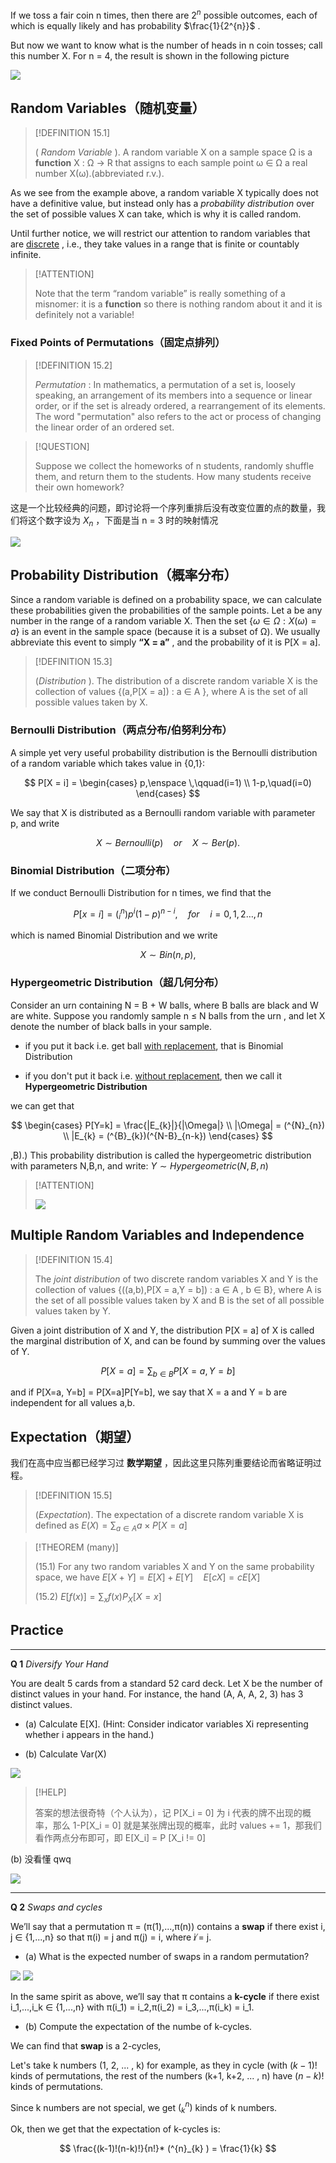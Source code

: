 If we toss a fair coin n times, then there are $2^{n}$ possible outcomes, each of which is equally likely and has probability $\frac{1}{2^{n}}$ .

But now we want to know what is the number of heads in n coin tosses; call this number X. For n = 4, the result is shown in the following picture

![](attachments/15-Distribution%20and%20Expectation.png)

## Random Variables（随机变量）

> [!DEFINITION 15.1]
>
>  ( _Random Variable_ ). A random variable X on a sample space Ω is a **function** X : Ω → R that assigns to each sample point ω ∈ Ω a real number X(ω).(abbreviated r.v.).

As we see from the example above, a random variable X typically does not have a definitive value, but instead only has a _probability distribution_ over the set of possible values X can take, which is why it is called random.

Until further notice, we will restrict our attention to random variables that are  <u>discrete</u> , i.e., they take values in a range that is finite or countably infinite.

> [!ATTENTION]
>
> Note that the term “random variable” is really something of a misnomer: it is a **function** so there is nothing random about it and it is definitely not a variable!

### Fixed Points of Permutations（固定点排列）

> [!DEFINITION 15.2]
>
> _Permutation_ : In mathematics, a permutation of a set is, loosely speaking, an arrangement of its members into a sequence or linear order, or if the set is already ordered, a rearrangement of its elements. The word "permutation" also refers to the act or process of changing the linear order of an ordered set.

> [!QUESTION]
>
> Suppose we collect the homeworks of n students, randomly shuffle them, and return them to the students. How many students receive their own homework?

这是一个比较经典的问题，即讨论将一个序列重排后没有改变位置的点的数量，我们将这个数字设为 $X_{n}$ ，下面是当 n = 3 时的映射情况

![](attachments/15-Distribution%20and%20Expectation-1.png)

## Probability Distribution（概率分布）

Since a random variable is defined on a probability space, we can calculate these probabilities given the probabilities of the sample points. Let a be any number in the range of a random variable X. Then the set $\{\omega \in\Omega: X(\omega)=a\}$ is an event in the sample space (because it is a subset of Ω). We usually abbreviate this event to simply **“X = a”** , and the probability of it is P[X = a].

> [!DEFINITION 15.3]
>
> (_Distribution_ ). The distribution of a discrete random variable X is the collection of values {(a,P[X = a]) : a ∈ A }, where A is the set of all possible values taken by X.

### Bernoulli Distribution（两点分布/伯努利分布）

A simple yet very useful probability distribution is the Bernoulli distribution of a random variable which takes value in {0,1}:

$$
P[X = i] = \begin{cases}
p,\enspace \,\qquad(i=1) \\ 1-p,\quad(i=0)
\end{cases}
$$

We say that X is distributed as a Bernoulli random variable with parameter p, and write

$$
X ∼ Bernoulli(p)\quad or\quad X ∼ Ber(p).
$$

### Binomial Distribution（二项分布）

If we conduct Bernoulli Distribution for n times, we find that the 

$$
P[x=i] = (^{n}_{i})p^{i}(1-p)^{n-i},\quad for\quad i= 0,1,2 \dots,n
$$

which is named Binomial Distribution and we write 

$$X ∼ Bin(n, p),$$

### Hypergeometric Distribution（超几何分布）

Consider an urn containing N = B + W balls, where B balls are black and W are white. Suppose you randomly sample n ≤ N balls from the urn , and let X denote the number of black balls in your sample.

- if you put it back i.e. get ball  <u>with replacement</u>, that is Binomial Distribution

- if you don't put it back i.e.  <u>without replacement</u>, then we call it  **Hypergeometric Distribution**

we can get that 

$$
\begin{cases}
P[Y=k] = \frac{|E_{k}|}{|\Omega|} \\ |\Omega| = (^{N}_{n}) \\ |E_{k} = (^{B}_{k})(^{N-B}_{n-k})
\end{cases}
$$

,B).) This probability distribution is called the hypergeometric distribution with parameters N,B,n, and write:   $Y ∼ Hypergeometric(N, B, n)$

> [!ATTENTION]
>
> ![](attachments/15-Distribution%20and%20Expectation-2.png)

## Multiple Random Variables and Independence

> [!DEFINITION 15.4]
>
> The _joint distribution_ of two discrete random variables X and Y is the collection of values {((a,b),P[X = a,Y = b]) : a ∈ A , b ∈ B}, where A is the set of all possible values taken by X and B is the set of all possible values taken by Y.

Given a joint distribution of X and Y, the distribution P[X = a] of X is called the marginal distribution of X, and can be found by summing over the values of Y. 

$$
P[X=a] = \sum_{b \in B} P[X= a, Y = b]
$$

and if P[X=a, Y=b] = P[X=a]P[Y=b], we say that X = a and Y = b are independent for all values a,b.

## Expectation（期望）

我们在高中应当都已经学习过 **数学期望** ，因此这里只陈列重要结论而省略证明过程。

> [!DEFINITION 15.5]
>
> (_Expectation_). The expectation of a discrete random variable X is defined as
>  $E(X) = \sum_{a \in A} a×P[X = a]$

> [!THEOREM (many)]
>
> (15.1) For any two random variables X and Y on the same probability space, we have  $E[X+Y] = E[X] + E[Y]\quad E[cX] = cE[X]$
>
> (15.2) $E[f(x)] = \sum_{x}f(x)P_{X}[X=x]$

## Practice

---
**Q 1** _Diversify Your Hand_

You are dealt 5 cards from a standard 52 card deck. Let X be the number of distinct values in your hand. For instance, the hand (A, A, A, 2, 3) has 3 distinct values. 

- (a) Calculate E[X]. (Hint: Consider indicator variables Xi representing whether i appears in the hand.) 

- (b) Calculate Var(X)

![](attachments/15-Distribution%20and%20Expectation-4.png)

> [!HELP]
>
> 答案的想法很奇特（个人认为），记 P[X_i = 0] 为 i 代表的牌不出现的概率，那么 1-P[X_i = 0] 就是某张牌出现的概率，此时 values += 1，那我们看作两点分布即可，即 E[X_i] = P [X_i != 0]

(b) 没看懂 qwq

![](attachments/15-Distribution%20and%20Expectation-5.png)

---
**Q 2** _Swaps and cycles_

We’ll say that a permutation π = (π(1),...,π(n)) contains a **swap** if there exist i, j ∈ {1,...,n} so that π(i) = j and π(j) = i, where i ̸= j. 

- (a) What is the expected number of swaps in a random permutation? 

![](attachments/15-Distribution%20and%20Expectation-7.png)
![](attachments/15-Distribution%20and%20Expectation-6.png)

In the same spirit as above, we’ll say that π contains a **k-cycle** if there exist i_1,...,i_k ∈ {1,...,n} with π(i_1) = i_2,π(i_2) = i_3,...,π(i_k) = i_1. 

- (b) Compute the expectation of the numbe of k-cycles.

We can find that **swap** is a 2-cycles, 

Let's take k numbers (1, 2, ... , k) for example, as they in cycle (with $(k-1)!$ kinds of permutations, the rest of the numbers (k+1, k+2, ... , n) have $(n-k)!$ kinds of permutations.

Since k numbers are not special, we get $( ^{n}_{k})$ kinds of k numbers.

Ok, then we get that the expectation of k-cycles is:

$$
\frac{(k-1)!(n-k)!}{n!}* (^{n}_{k} ) = \frac{1}{k}
$$

